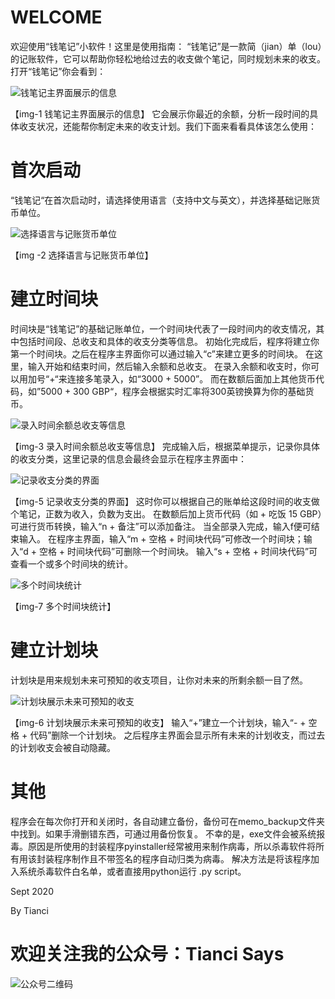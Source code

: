 # WELCOME
欢迎使用“钱笔记”小软件！这里是使用指南：
“钱笔记”是一款简（jian）单（lou）的记账软件，它可以帮助你轻松地给过去的收支做个笔记，同时规划未来的收支。打开“钱笔记”你会看到：

![钱笔记主界面展示的信息](https://scontent.flhr4-1.fna.fbcdn.net/v/t1.0-9/120201730_981681605632413_4419689436265402525_n.jpg?_nc_cat=106&_nc_sid=730e14&_nc_ohc=CLZF-kV6AQoAX_ACEk5&_nc_ht=scontent.flhr4-1.fna&oh=bbfcc36fee11b4e43b4772f176591643&oe=5F958190)

【img-1 钱笔记主界面展示的信息】
它会展示你最近的余额，分析一段时间的具体收支状况，还能帮你制定未来的收支计划。我们下面来看看具体该怎么使用：

# 首次启动
“钱笔记“在首次启动时，请选择使用语言（支持中文与英文），并选择基础记账货币单位。

![选择语言与记账货币单位](https://scontent.flhr4-1.fna.fbcdn.net/v/t1.0-9/120222039_981681595632414_4167018673430069392_n.jpg?_nc_cat=106&_nc_sid=730e14&_nc_ohc=vbbd2bl_0IwAX8uXbi2&_nc_ht=scontent.flhr4-1.fna&oh=b338fbcb6086608dca3c6e28b71b05fa&oe=5F92F75E)

【img -2 选择语言与记账货币单位】

# 建立时间块
时间块是“钱笔记”的基础记账单位，一个时间块代表了一段时间内的收支情况，其中包括时间段、总收支和具体的收支分类等信息。
初始化完成后，程序将建立你第一个时间块。之后在程序主界面你可以通过输入“c”来建立更多的时间块。
在这里，输入开始和结束时间，然后输入余额和总收支。
在录入余额和收支时，你可以用加号“+“来连接多笔录入，如“3000 + 5000”。
而在数额后面加上其他货币代码，如”5000 + 300 GBP“，程序会根据实时汇率将300英镑换算为你的基础货币。

![录入时间余额总收支等信息](https://scontent.flhr4-2.fna.fbcdn.net/v/t1.0-9/120130746_981681598965747_3686618327456559972_n.jpg?_nc_cat=111&_nc_sid=730e14&_nc_ohc=fIGX2eZNLr8AX-IUvEH&_nc_ht=scontent.flhr4-2.fna&oh=c0a71c54fe62ac9c43aa75c23dbfaff1&oe=5F9460FB)

【img-3 录入时间余额总收支等信息】
完成输入后，根据菜单提示，记录你具体的收支分类，这里记录的信息会最终会显示在程序主界面中：

![记录收支分类的界面](https://scontent.flhr4-2.fna.fbcdn.net/v/t1.0-9/120231944_981681648965742_6185699462404596599_n.jpg?_nc_cat=109&_nc_sid=730e14&_nc_ohc=JKW61zzXr9UAX_9tFgM&_nc_ht=scontent.flhr4-2.fna&oh=81018e40b5ffe318381d2fbdc9515796&oe=5F948152)

【img-5 记录收支分类的界面】
这时你可以根据自己的账单给这段时间的收支做个笔记，正数为收入，负数为支出。
在数额后加上货币代码（如 + 吃饭 15 GBP）可进行货币转换，输入“n + 备注”可以添加备注。
当全部录入完成，输入f便可结束输入。
在程序主界面，输入“m + 空格 + 时间块代码”可修改一个时间块；输入“d + 空格 + 时间块代码”可删除一个时间块。
输入“s + 空格 + 时间块代码”可查看一个或多个时间块的统计。

![多个时间块统计](https://scontent.flhr4-2.fna.fbcdn.net/v/t1.0-9/120233915_981681705632403_2742498295101731314_n.jpg?_nc_cat=103&_nc_sid=730e14&_nc_ohc=d_7SgbonF6UAX-z7Puw&_nc_ht=scontent.flhr4-2.fna&oh=4e0e5b391c66e829871cb0f86a337d9d&oe=5F92C77F)

【img-7 多个时间块统计】

# 建立计划块
计划块是用来规划未来可预知的收支项目，让你对未来的所剩余额一目了然。

![计划块展示未来可预知的收支](https://scontent.flhr4-1.fna.fbcdn.net/v/t1.0-9/120246488_981681695632404_1435386818964876334_n.jpg?_nc_cat=104&_nc_sid=730e14&_nc_ohc=KTQ1FCKFiG0AX8vcZ6v&_nc_ht=scontent.flhr4-1.fna&oh=82b2f82ad1ec8fc7ae7241cf2790b432&oe=5F930876)

【img-6 计划块展示未来可预知的收支】
输入“+”建立一个计划块，输入“- + 空格 + 代码”删除一个计划块。
之后程序主界面会显示所有未来的计划收支，而过去的计划收支会被自动隐藏。

# 其他
程序会在每次你打开和关闭时，各自动建立备份，备份可在memo_backup文件夹中找到。如果手滑删错东西，可通过用备份恢复。
不幸的是，exe文件会被系统报毒。原因是所使用的封装程序pyinstaller经常被用来制作病毒，所以杀毒软件将所有用该封装程序制作且不带签名的程序自动归类为病毒。
解决方法是将该程序加入系统杀毒软件白名单，或者直接用python运行 .py script。

Sept 2020

By Tianci

# 欢迎关注我的公众号：Tianci Says

![公众号二维码](https://scontent.flhr4-2.fna.fbcdn.net/v/t1.0-9/120201725_981686538965253_4553260194552814877_o.jpg?_nc_cat=103&_nc_sid=730e14&_nc_ohc=2jfsTPkiI9sAX9ovl1H&_nc_ht=scontent.flhr4-2.fna&oh=147c097df57f78de9c98da09c64c83bd&oe=5F94422C)
 



